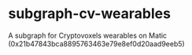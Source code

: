 # subgraph-cv-wearables
A subgraph for Cryptovoxels wearables on Matic (0x21b47843bca8895763463e79e8ef0d20aad9eeb5)

